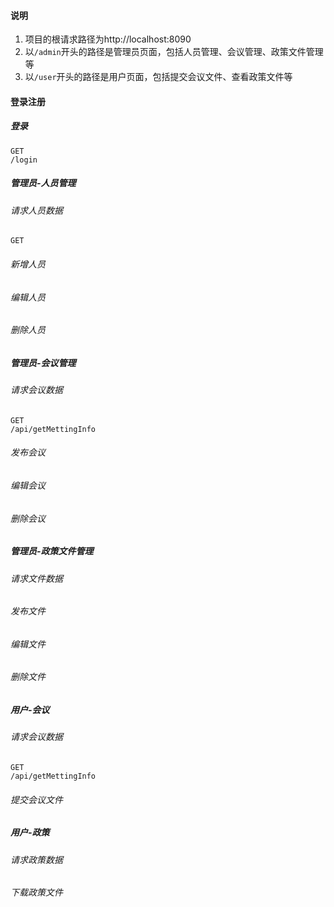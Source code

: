 #### 说明

1. 项目的根请求路径为http://localhost:8090
2. 以`/admin`开头的路径是管理员页面，包括人员管理、会议管理、政策文件管理等
3. 以`/user`开头的路径是用户页面，包括提交会议文件、查看政策文件等

#### 登录注册

##### 登录

```
GET
/login
```

##### 管理员-人员管理

###### 请求人员数据

```
GET
```

###### 新增人员

###### 编辑人员

###### 删除人员



##### 管理员-会议管理

###### 请求会议数据

```
GET
/api/getMettingInfo
```

###### 发布会议

###### 编辑会议

###### 删除会议



##### 管理员-政策文件管理

###### 请求文件数据

###### 发布文件

###### 编辑文件

###### 删除文件



##### 用户-会议

###### 请求会议数据

```
GET
/api/getMettingInfo
```

###### 提交会议文件



##### 用户-政策

###### 请求政策数据

###### 下载政策文件





